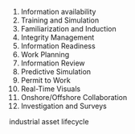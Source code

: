 1. Information availability 
2. Training and Simulation
3. Familiarization and Induction 
4. Integrity Management 
5. Information Readiness 
6. Work Planning 
7. Information Review 
8. Predictive Simulation 
9. Permit to Work
10. Real-Time Visuals 
11. Onshore/Offshore Collaboration
12. Investigation and Surveys 




industrial asset lifecycle 

